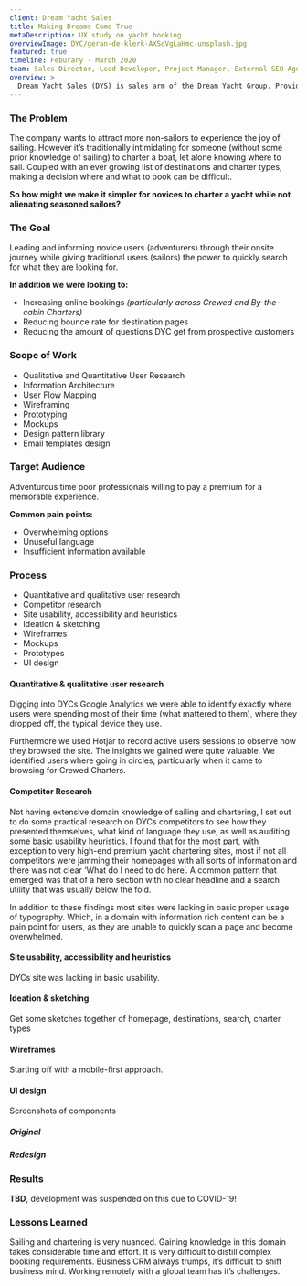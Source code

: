 ```yaml
---
client: Dream Yacht Sales
title: Making Dreams Come True
metaDescription: UX study on yacht booking
overviewImage: DYC/geran-de-klerk-AXSoVgLaHmc-unsplash.jpg
featured: true
timeline: Feburary - March 2020
team: Sales Director, Lead Developer, Project Manager, External SEO Agency
overview: >
  Dream Yacht Sales (DYS) is sales arm of the Dream Yacht Group. Providing professional consultancy, tailored solutions and expert advice to make yacht ownership simple and easy. DYS' original site was hastily put together as the company had spend significant time and effort into a yacht configuration tool for prospective buyers. In doing so, a lot of corners where cut, an off-the-shelf Wordpress template which was not fit for purpose was used. The site was lacking in visual consistancy to its sister site, Dream Yacht Charter, and was in need of a re-work. I was tasked with overhauling the entire site and to visually align it to its charting sibling.
---
```


### The Problem
The company wants to attract more non-sailors to experience the joy of sailing. However it’s traditionally intimidating for someone (without some prior knowledge of sailing) to charter a boat, let alone knowing where to sail. Coupled with an ever growing list of destinations and charter types, making a decision where and what to book can be difficult.

**So how might we make it simpler for novices to charter a yacht while not alienating seasoned sailors?**

### The Goal
Leading and informing novice users (adventurers) through their onsite journey while giving traditional users (sailors) the power to quickly search for what they are looking for.

**In addition we were looking to:**
- Increasing online bookings *(particularly across Crewed and By-the-cabin Charters)*
- Reducing bounce rate for destination pages
- Reducing the amount of questions DYC get from prospective customers

### Scope of Work
- Qualitative and Quantitative User Research
- Information Architecture
- User Flow Mapping
- Wireframing
- Prototyping
- Mockups
- Design pattern library
- Email templates design

### Target Audience
Adventurous time poor professionals willing to pay a premium for a memorable experience. 

**Common pain points:**
- Overwhelming options
- Unuseful language
- Insufficient information available

### Process

- Quantitative and qualitative user research
- Competitor research
- Site usability, accessibility and heuristics
- Ideation & sketching
- Wireframes
- Mockups
- Prototypes
- UI design

#### Quantitative & qualitative user research
Digging into DYCs Google Analytics we were able to identify exactly where users were spending most of their time (what mattered to them), where they dropped off, the typical device they use.
 
Furthermore we used Hotjar to record active users sessions to observe how they browsed the site. The insights we gained were quite valuable. We identified users where going in circles, particularly when it came to browsing for Crewed Charters. 

#### Competitor Research
Not having extensive domain knowledge of sailing and chartering,  I set out to do some practical research on DYCs competitors to see how they presented themselves, what kind of language they use, as well as auditing some basic usability heuristics. I found that for the most part, with exception to very high-end premium yacht chartering sites, most if not all competitors were jamming their homepages with all sorts of information and there was not clear ‘What do I need to do here’. A common pattern that emerged was that of a hero section with no clear headline and a search utility that was usually below the fold.

In addition to these findings most sites were lacking in basic proper usage of typography. Which, in a domain with information rich content can be a pain point for users, as they are unable to quickly scan a page and become overwhelmed.

#### Site usability, accessibility and heuristics
DYCs site was lacking in basic usability.

#### Ideation & sketching
Get some sketches together of homepage, destinations, search, charter types 

<div class="grid grid-cols-1 md:grid-cols-3 gap-0">
  <g-image src="https://placehold.it/600x600" quality="65" fit="contain" style="margin-top:0" alt="DYC Homepage Redesign Overview" />
  <g-image src="https://placehold.it/600x600" quality="65" fit="contain" style="margin-top:0" alt="DYC Homepage Redesign Overview" />
  <g-image src="https://placehold.it/600x600" quality="65" fit="contain" style="margin-top:0" alt="DYC Homepage Redesign Overview" />
</div>
<!-- <g-image src="https://placehold.it/600x600" quality="65" width="2046" height="4300" fit="contain" style="margin-top:0" alt="DYC Homepage Redesign Overview" /> -->

<!-- <g-image src="http://placehold.it/600" quality="10" width="600" height="600" fit="contain" class="" alt="image description"></g-image> -->

<!-- <g-image src="http://placehold.it/600" quality="10" width="600" height="600" fit="contain" class="" alt="image description"></g-image> -->

#### Wireframes
Starting off with a mobile-first approach.

<!-- <g-image src="http://placehold.it/600" quality="10" width="600" height="600" fit="contain" class="" alt="image description"></g-image> -->

<!-- #### Prototypes
Invision prototype? See if I can find the Sketch prototype.  -->

#### UI design
Screenshots of components

<div class="p-0 bg-gray-600">
  <div class="flex pt-12 text-gray-200 px-2 md:px-8">
    <h5 class="w-1/2 text-center">Original</h5>
    <h5 class="w-1/2 text-center">Redesign</h5>
  </div>
</div>

### Results
**TBD**, development was suspended on this due to COVID-19!

### Lessons Learned
Sailing and chartering is very nuanced. Gaining knowledge in this domain takes considerable time and effort. It is very difficult to distill complex booking requirements. Business CRM always trumps, it’s difficult to shift business mind. Working remotely with a global team has it’s challenges.